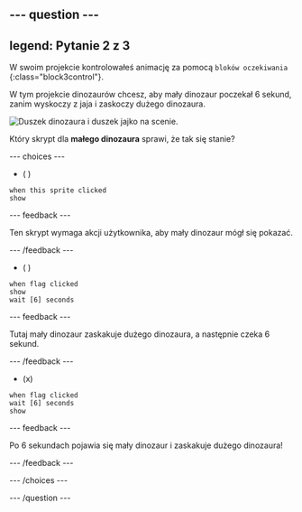 --- question ---
---
legend: Pytanie 2 z 3
---

W swoim projekcie kontrolowałeś animację za pomocą `bloków oczekiwania` {:class="block3control"}.

W tym projekcie dinozaurów chcesz, aby mały dinozaur poczekał 6 sekund, zanim wyskoczy z jaja i zaskoczy dużego dinozaura.

![Duszek dinozaura i duszek jajko na scenie.](images/quiz-q2.png)

Który skrypt dla **małego dinozaura** sprawi, że tak się stanie?

--- choices ---

- ( )
```blocks3
when this sprite clicked
show
```

  --- feedback ---

Ten skrypt wymaga akcji użytkownika, aby mały dinozaur mógł się pokazać.

  --- /feedback ---

- ( )
```blocks3
when flag clicked
show
wait [6] seconds
```

  --- feedback ---

 Tutaj mały dinozaur zaskakuje dużego dinozaura, a następnie czeka 6 sekund.

  --- /feedback ---

- (x)
```blocks3
when flag clicked
wait [6] seconds
show
```

  --- feedback ---

 Po 6 sekundach pojawia się mały dinozaur i zaskakuje dużego dinozaura!

  --- /feedback ---

--- /choices ---

--- /question ---

